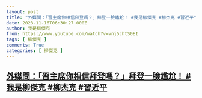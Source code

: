 ```yaml
---
layout: post
title: "外媒問：「習主席你相信拜登嗎？」拜登一臉尷尬！ #我是柳傑克 #柳杰克 #習近平"
date: 2023-11-16T06:30:27.000Z
author: 我是柳傑克
from: https://www.youtube.com/watch?v=vnj5chtS0EI
tags: [ 柳傑克 ]
comments: True
categories: [ 柳傑克 ]
---
```

<!--1700116227000-->
[外媒問：「習主席你相信拜登嗎？」拜登一臉尷尬！ #我是柳傑克 #柳杰克 #習近平](https://www.youtube.com/watch?v=vnj5chtS0EI)
------

<div>

</div>
